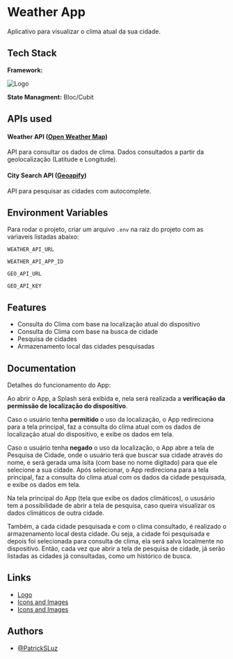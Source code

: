 # Weather App

Aplicativo para visualizar o clima atual da sua cidade.


## Tech Stack

**Framework:**

![Logo](https://www.vectorlogo.zone/logos/flutterio/flutterio-icon.svg)

**State Managment:** Bloc/Cubit


## APIs used

#### Weather API ([Open Weather Map](https://openweathermap.org))

API para consultar os dados de clima. 
Dados consultados a partir da geolocalização (Latitude e Longitude).

#### City Search API ([Geoapify](https://www.geoapify.com/))

API para pesquisar as cidades com autocomplete.


## Environment Variables

Para rodar o projeto, criar um arquivo `.env` na raiz do projeto com as variaveis listadas abaixo:

`WEATHER_API_URL`

`WEATHER_API_APP_ID`

`GEO_API_URL`

`GEO_API_KEY`


## Features

- Consulta do Clima com base na localização atual do dispositivo
- Consulta do Clima com base na busca de cidade
- Pesquisa de cidades
- Armazenamento local das cidades pesquisadas


## Documentation

Detalhes do funcionamento do App:

Ao abrir o App, a Splash será exibida e, nela será realizada a **verificação da permissão de localização do dispositivo**.

Caso o usuário tenha **permitido** o uso da localização, o App redireciona para a tela principal, faz a consulta do clima atual com os dados de localização atual do dispositivo, e exibe os dados em tela.

Caso o usuário tenha **negado** o uso da localização, o App abre a tela de Pesquisa de Cidade, onde o usuário terá que buscar sua cidade através do nome, e será gerada uma lsita (com base no nome digitado) para que ele selecione a sua cidade. Após selecionar, o App redireciona para a tela principal, faz a consulta do clima atual com os dados da cidade pesquisada, e exibe os dados em tela.

Na tela principal do App (tela que exibe os dados climáticos), o ususário tem a possibilidade de abrir a tela de pesquisa, caso queira visualizar os dados climáticos de outra cidade.

Também, a cada cidade pesquisada e com o clima consultado, é realizado o armazenamento local desta cidade. Ou seja, a cidade foi pesquisada e depois foi selecionada para consulta de clima, ela será salva localmente no dispositivo. Então, cada vez que abrir a tela de pesquisa de cidade, já serão listadas as cidades já consultadas, como um histórico de busca.


## Links

- [Logo](https://www.iconfinder.com/icons/6802383/climate_cloud_cloudy_element_forecast_sunny_weather_icon)
- [Icons and Images](https://icons8.com.br/icon/set/clima/officel)
- [Icons and Images](https://www.iconfinder.com/iconsets/weather-filled-outline-6)


## Authors

- [@PatrickSLuz](https://www.github.com/patricksluz)
